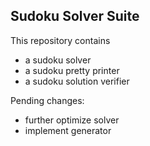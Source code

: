 ## Sudoku Solver Suite

This repository contains
- a sudoku solver
- a sudoku pretty printer
- a sudoku solution verifier

Pending changes:
- further optimize solver
- implement generator
